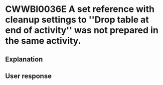 # CWWBI0036E A set reference with cleanup settings to ''Drop table at end of activity'' was not prepared in the same activity.

## Explanation

## User response